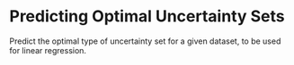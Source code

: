 # Predicting Optimal Uncertainty Sets
 Predict the optimal type of uncertainty set for a given dataset, to be used for linear regression.
